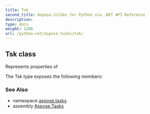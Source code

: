```yaml
---
title: Tsk
second_title: Aspose.Sildes for Python via .NET API Reference
description: 
type: docs
weight: 1200
url: /python-net/aspose.tasks/tsk/
---
```


## Tsk class

Represents properties of

The Tsk type exposes the following members:

### See Also

* namespace [aspose.tasks](/tasks/python-net/aspose.tasks/)
* assembly [Aspose.Tasks](/tasks/python-net/)

